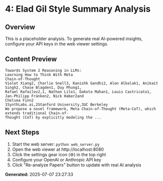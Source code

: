 
# 4: Elad Gil Style Summary Analysis

## Overview
This is a placeholder analysis. To generate real AI-powered insights, configure your API keys in the web viewer settings.

## Content Preview
```
Towards System 2 Reasoning in LLMs:
Learning How to Think With Meta
Chain-of-Thought
Violet Xiang2, Charlie Snell3, Kanishk Gandhi2, Alon Albalak1, Anikait Singh2, Chase Blagden1, Duy Phung1,
Rafael Rafailov2,1, Nathan Lile1, Dakota Mahan1, Louis Castricato1, Jan-Philipp Fränken2, Nick Haber2and
Chelsea Finn2
1SynthLabs.ai,2Stanford University,3UC Berkeley
We propose a novel framework, Meta Chain-of-Thought (Meta-CoT), which extends traditional Chain-of-
Thought (CoT) by explicitly modeling the ...
```

## Next Steps
1. Start the web server: `python web_server.py`
2. Open the web viewer at http://localhost:8080
3. Click the settings gear icon (⚙️) in the top right
4. Configure your OpenAI or Anthropic API key
5. Click "Re-analyze Papers" button to update with real AI analysis

**Generated:** 2025-07-07 23:27:33
        